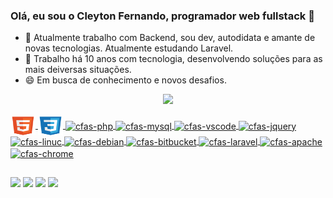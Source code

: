 ### Olá, eu sou o Cleyton Fernando, programador web fullstack 👋

- 🔭 Atualmente trabalho com Backend, sou dev, autodidata e amante de novas tecnologias. Atualmente estudando Laravel.
- 🌱 Trabalho há 10 anos com tecnologia, desenvolvendo soluções para as mais deiversas situações.
- 😄 Em busca de conhecimento e novos desafios.

<div align="center">
  <a href="https://github.com/cleyton21">
  <img height="180em" src="https://github-readme-stats.vercel.app/api?username=cleyton21&show_icons=true&theme=dark&include_all_commits=true&count_private=true"/>
</div>
  
  <div style="display: inline_block"><br>        
  <img align="center" alt="Rafa-HTML" height="30" width="40" src="https://raw.githubusercontent.com/devicons/devicon/master/icons/html5/html5-original.svg">
  <img align="center" alt="Rafa-CSS" height="30" width="40" src="https://raw.githubusercontent.com/devicons/devicon/master/icons/css3/css3-original.svg">
  <img align="center" alt="cfas-php" height="30" width="40" src="https://cdn.jsdelivr.net/gh/devicons/devicon/icons/php/php-original.svg" />   
  <img align="center" alt="cfas-mysql" height="30" width="40" src="https://cdn.jsdelivr.net/gh/devicons/devicon/icons/mysql/mysql-original.svg" />
  <img align="center" alt="cfas-vscode" height="30" width="40" src="https://cdn.jsdelivr.net/gh/devicons/devicon/icons/vscode/vscode-original.svg" />  
  <img align="center" alt="cfas-jquery" height="30" width="40" src="https://cdn.jsdelivr.net/gh/devicons/devicon/icons/jquery/jquery-original.svg" />
  <img align="center" alt="cfas-linuc" height="30" width="40" src="https://cdn.jsdelivr.net/gh/devicons/devicon/icons/linux/linux-original.svg" />
  <img align="center" alt="cfas-debian" height="30" width="40" src="https://cdn.jsdelivr.net/gh/devicons/devicon/icons/debian/debian-original.svg" />         <img align="center" alt="cfas-bitbucket" height="30" width="40" src="https://cdn.jsdelivr.net/gh/devicons/devicon/icons/bitbucket/bitbucket-original.svg" />
  <img align="center" alt="cfas-laravel" height="30" width="40" src="https://cdn.jsdelivr.net/gh/devicons/devicon/icons/laravel/laravel-plain.svg" />
  <img align="center" alt="cfas-apache" height="30" width="40" src="https://cdn.jsdelivr.net/gh/devicons/devicon/icons/apache/apache-original.svg" />
  <img align="center" alt="cfas-chrome" height="30" width="40" src="https://cdn.jsdelivr.net/gh/devicons/devicon/icons/chrome/chrome-original.svg" />       
</div>
  
  ##
  
  <div> 
  <a href="https://instagram.com/software.livre" target="_blank"><img src="https://img.shields.io/badge/-Instagram-%23E4405F?style=for-the-badge&logo=instagram&logoColor=white" target="_blank"></a>
  <a href = "mailto:cfernandoas.21@gmail.com"><img src="https://img.shields.io/badge/-Gmail-%23333?style=for-the-badge&logo=gmail&logoColor=white" target="_blank"></a>
  <a href="https://www.linkedin.com/in/cleyton-fernando-08b64812b/" target="_blank"><img src="https://img.shields.io/badge/-LinkedIn-%230077B5?style=for-the-badge&logo=linkedin&logoColor=white" target="_blank"></a>
  <a href="https://wa.me/5511986593034" target="_blank"><img src="https://img.shields.io/badge/WhatsApp-25D366?style=for-the-badge&logo=whatsapp&logoColor=white" target="_blank"></a>
</div>

